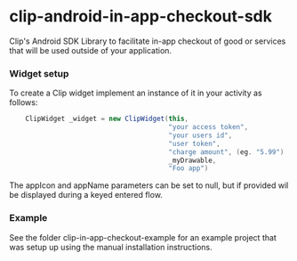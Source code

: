 clip-android-in-app-checkout-sdk
================================

Clip's Android SDK Library to facilitate in-app checkout of good or services that will be used outside of your application. 

### Widget setup

To create a Clip widget implement an instance of it in your activity as follows:  

```java
    ClipWidget _widget = new ClipWidget(this, 
                                        "your access token",
                                        "your users id",
                                        "user token",
                                        "charge amount", (eg. "5.99")
                                        _myDrawable,
                                        "Foo app")
```
The appIcon and appName parameters can be set to null, but if provided wil be displayed during a keyed entered flow. 

### Example

See the folder clip-in-app-checkout-example for an example project that was setup up using the manual installation instructions.  
